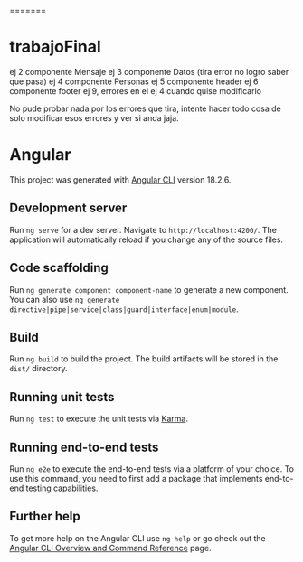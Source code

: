 =======
# trabajoFinal

ej 2 componente Mensaje
ej 3 componente Datos (tira error no logro saber que pasa)
ej 4 componente Personas
ej 5 componente header
ej 6 componente footer
ej 9, errores en el ej 4 cuando quise modificarlo

No pude probar nada por los errores que tira, intente hacer todo cosa de solo modificar esos errores y ver si anda jaja.


# Angular

This project was generated with [Angular CLI](https://github.com/angular/angular-cli) version 18.2.6.

## Development server

Run `ng serve` for a dev server. Navigate to `http://localhost:4200/`. The application will automatically reload if you change any of the source files.

## Code scaffolding

Run `ng generate component component-name` to generate a new component. You can also use `ng generate directive|pipe|service|class|guard|interface|enum|module`.

## Build

Run `ng build` to build the project. The build artifacts will be stored in the `dist/` directory.

## Running unit tests

Run `ng test` to execute the unit tests via [Karma](https://karma-runner.github.io).

## Running end-to-end tests

Run `ng e2e` to execute the end-to-end tests via a platform of your choice. To use this command, you need to first add a package that implements end-to-end testing capabilities.

## Further help

To get more help on the Angular CLI use `ng help` or go check out the [Angular CLI Overview and Command Reference](https://angular.dev/tools/cli) page.

